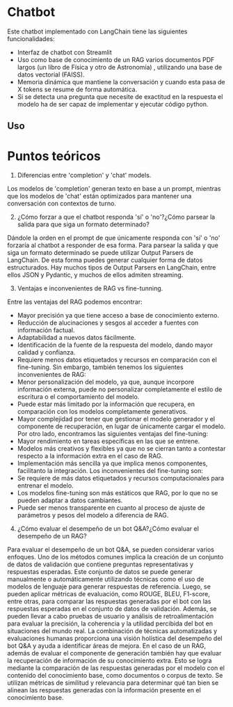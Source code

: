 # Chatbot

Este chatbot implementado con LangChain tiene las siguientes funcionalidades:
- Interfaz de chatbot con Streamlit
- Uso como base de conocimiento de un RAG varios documentos PDF largos (un libro de Física y otro de Astronomía)
, utilizando una base de datos vectorial (FAISS).
- Memoria dinámica que mantiene la conversación y cuando esta pasa de X tokens se resume de forma automática.
- Si se detecta una pregunta que necesite de exactitud en la respuesta el modelo ha de ser capaz de implementar y 
ejecutar código python.

## Uso


# Puntos teóricos

1. Diferencias entre 'completion' y 'chat' models.
   
Los modelos de 'completion' generan texto en base a un prompt, mientras que los modelos de 'chat' están optimizados
para mantener una conversación con contextos de turno.

2. ¿Cómo forzar a que el chatbot responda 'sí' o 'no'?¿Cómo parsear la salida para que siga un formato determinado?

Dándole la orden en el prompt de que únicamente responda con 'sí' o 'no' forzaría al chatbot a responder de esa forma.
Para parsear la salida y que siga un formato determinado se puede utilizar Output Parsers de LangChain. De esta forma puedes
generar cualquier forma de datos estructurados. Hay muchos tipos de Output Parsers en LangChain, entre ellos JSON y
Pydantic, y muchos de ellos admiten streaming.

3. Ventajas e inconvenientes de RAG vs fine-tunning.
   
Entre las ventajas del RAG podemos encontrar:
- Mayor precisión ya que tiene acceso a base de conocimiento externo.
- Reducción de alucinaciones y sesgos al acceder a fuentes con información factual.
- Adaptabilidad a nuevos datos fácilmente.
- Identificación de la fuente de la respuesta del modelo, dando mayor calidad y confianza.
- Requiere menos datos etiquetados y recursos en comparación con el fine-tuning.
Sin embargo, también tenemos los siguientes inconvenientes de RAG:
- Menor personalización del modelo, ya que, aunque incorpore información externa, puede no personalizar completamente 
el estilo de escritura o el comportamiento del modelo.
- Puede estar más limitado por la información que recupera, en comparación con los modelos completamente generativos.
- Mayor complejidad por tener que gestionar el modelo generador y el componente de recuperación, en lugar de únicamente
cargar el modelo.
Por otro lado, encontramos las siguientes ventajas del fine-tuning:
- Mayor rendimiento en tareas específicas en las que se entrene.
- Modelos más creativos y flexibles ya que no se cierran tanto a contestar respecto a la información extra en el caso de RAG.
- Implementación más sencilla ya que implica menos componentes, facilitanto la integración.
Los inconvenientes del fine-tuning son:
- Se requiere de más datos etiquetados y recursos computacionales para entrenar el modelo.
- Los modelos fine-tuning son más estáticos que RAG, por lo que no se pueden adaptar a datos cambiantes.
- Puede ser menos transparente en cuanto al proceso de ajuste de parámetros y pesos del modelo a diferencia de RAG.
  
4. ¿Cómo evaluar el desempeño de un bot Q&A?¿Cómo evaluar el desempeño de un RAG?
   
Para evaluar el desempeño de un bot Q&A, se pueden considerar varios enfoques. Uno de los 
métodos comunes implica la creación de un conjunto de datos de validación que contiene preguntas representativas y 
respuestas esperadas. Este conjunto de datos se puede generar manualmente o automáticamente utilizando técnicas como 
el uso de modelos de lenguaje para generar respuestas de referencia. Luego, se pueden aplicar métricas de 
evaluación, como ROUGE, BLEU, F1-score, entre otras, para comparar las respuestas generadas por el bot con las 
respuestas esperadas en el conjunto de datos de validación. Además, se pueden llevar a cabo pruebas de usuario y 
análisis de retroalimentación para evaluar la precisión, la coherencia y la utilidad percibida del bot en 
situaciones del mundo real. La combinación de técnicas automatizadas y evaluaciones humanas proporciona una 
visión holística del desempeño del bot Q&A y ayuda a identificar áreas de mejora. 
En el caso de un RAG, además de evaluar el componente de generación también hay que evaluar la recuperación de 
información de su conocimiento extra. Esto se logra mediante la comparación de las respuestas generadas por el modelo 
con el contenido del conocimiento base, como documentos o corpus de texto. Se utilizan métricas de similitud y 
relevancia para determinar qué tan bien se alinean las respuestas generadas con la información presente en el conocimiento base. 
